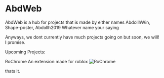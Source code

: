 # AbdWeb
AbdWeb is a hub for projects that is made by either names AbdollhWin, Shape-poster, Abdollh2019 Whatever name your saying

Anyways, we dont currently have much projects going on but soon, we will! I promise.


Upcoming Projects:

RoChrome
An extension made for roblox
![RoChrome](https://user-images.githubusercontent.com/118130925/209806715-d1a9bcaf-6065-4e3e-ac0c-7764e29fb4f6.png)

thats it.
